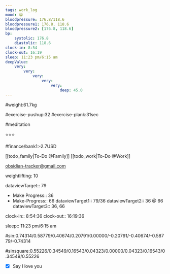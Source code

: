 ```yaml
---
tags: work_log
mood: 😀
bloodpressure: 176.8/118.6
bloodpressure1: 176.8, 118.6
bloodpressure2: [176.8, 118.6]
bp:
    systolic: 176.8
    diastolic: 118.6
clock-in: 8:54
clock-out: 16:19
sleep: 11:23 pm/6:15 am
deepValue: 
    very: 
        very: 
            very: 
                very: 
                    very: 
                        deep: 45.0
---
```


#weight:61.7kg

#exercise-pushup:32
#exercise-plank:31sec

#meditation

⭐⭐⭐


#finance/bank1:-2.7USD

[[todo_family|To-Do @Family]]
[[todo_work|To-Do @Work]]

obsidian-tracker@gmail.com

weightlifting: 10

dataviewTarget:: 79
- Make Progress:: 36
- Make-Progress:: 66
dataviewTarget1:: 79/36
dataviewTarget2:: 36 @ 66
dataviewTarget3:: 36, 66

clock-in:: 8:54:36
clock-out:: 16:19:36

sleep:: 11:23 pm/6:15 am

#sin:0.74314/0.58779/0.40674/0.20791/0.00000/-0.20791/-0.40674/-0.58779/-0.74314

#sinsquare:0.55226/0.34549/0.16543/0.04323/0.00000/0.04323/0.16543/0.34549/0.55226

- [x] Say I love you

